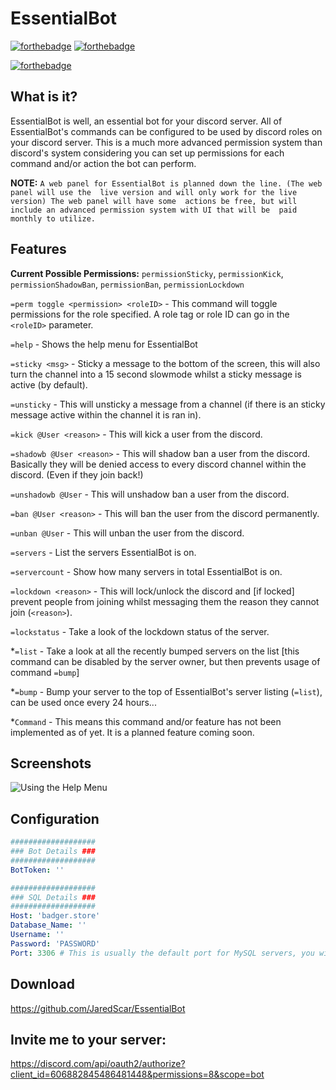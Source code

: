 # EssentialBot

[![forthebadge](https://forthebadge.com/images/badges/built-with-love.svg)](https://badger.store)
[![forthebadge](https://forthebadge.com/images/badges/made-with-java.svg)](https://forthebadge.com)

[![forthebadge](https://forthebadge.com/images/badges/check-it-out.svg)](https://github.com/JaredScar/EssentialBot/releases)

## What is it?

EssentialBot is well, an essential bot for your discord server. All of 
EssentialBot's commands can be configured to be used by discord roles on your discord 
server. This is a much more advanced permission system than discord's system 
considering you can set up permissions for each command and/or action the bot can 
perform.

**NOTE:** `A web panel for EssentialBot is planned down the line. (The web panel will use the 
live version and will only work for the live version) The web panel will have some 
actions be free, but will include an advanced permission system with UI that will be 
paid monthly to utilize.`

## Features

**Current Possible Permissions:** 
`permissionSticky`, `permissionKick`, `permissionShadowBan`, 
`permissionBan`, `permissionLockdown`

`=perm toggle <permission> <roleID>` - This command will toggle permissions for the 
role specified. A role tag or role ID can go in the `<roleID>` parameter.

`=help` - Shows the help menu for EssentialBot

`=sticky <msg>` - Sticky a message to the bottom of the screen, this will also turn the 
channel into a 15 second slowmode whilst a sticky message is active (by default). 

`=unsticky` - This will unsticky a message from a channel (if there is an sticky 
message active within the channel it is ran in). 

`=kick @User <reason>` - This will kick a user from the discord. 

`=shadowb @User <reason>` - This will shadow ban a user from the discord. Basically they will be 
denied access to every discord channel within the discord. (Even if they join back!) 

`=unshadowb @User` - This will unshadow ban a user from the discord.

`=ban @User <reason>` - This will ban the user from the discord permanently. 

`=unban @User` - This will unban the user from the discord.

`=servers` - List the servers EssentialBot is on.

`=servercount` - Show how many servers in total EssentialBot is on.

`=lockdown <reason>` - This will lock/unlock the discord and [if locked] prevent people from joining 
whilst messaging them the reason they cannot join (`<reason>`).

`=lockstatus` - Take a look of the lockdown status of the server.

*`=list` - Take a look at all the recently bumped servers on the list [this command can 
be disabled by the server owner, but then prevents usage of command `=bump`]

*`=bump` - Bump your server to the top of EssentialBot's server listing (`=list`), can 
be used once every 24 hours...

*`Command` - This means this command and/or feature has not been implemented as of yet. 
It is a planned feature coming soon.

## Screenshots

![Using the Help Menu](https://i.gyazo.com/66c6939703788b487a43fdee852cf630.gif)

## Configuration
```yaml
###################
### Bot Details ###
###################
BotToken: ''

###################
### SQL Details ###
###################
Host: 'badger.store'
Database_Name: ''
Username: ''
Password: 'PASSWORD'
Port: 3306 # This is usually the default port for MySQL servers, you will most likely not need to change this
```


## Download
https://github.com/JaredScar/EssentialBot

## Invite me to your server:
https://discord.com/api/oauth2/authorize?client_id=606882845486481448&permissions=8&scope=bot
